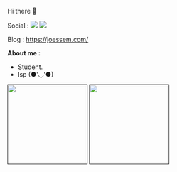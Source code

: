 Hi there 👋

Social : [![](https://img.shields.io/badge/twitter-@Joestar094-blue.svg)](https://twitter.com/Joestar094) [![](https://img.shields.io/badge/telegram-@Joe_xim-blue.svg)](https://t.me/Joe_xim) 

Blog : https://joessem.com/

**About me :** 
 
 + Student. 
 + lsp (●'◡'●)



<a href=""><img src="https://github-readme-stats.vercel.app/api?username=bobby285271&show_icons=true&theme=dark" height="180px"></a> 
<a href=""><img src="https://github-readme-stats.vercel.app/api/top-langs/?username=bobby285271&layout=compact&theme=dark" height="180px"></a>
<!--
**MyBules/mybules** is a ✨ _special_ ✨ repository because its `README.md` (this file) appears on your GitHub profile.

Here are some ideas to get you started:

- 🔭 I’m currently working on ...
- 🌱 I’m currently learning ...
- 👯 I’m looking to collaborate on ...
- 🤔 I’m looking for help with ...
- 💬 Ask me about ...
- 📫 How to reach me: ...
- 😄 Pronouns: ...
- ⚡ Fun fact: ...
-->

